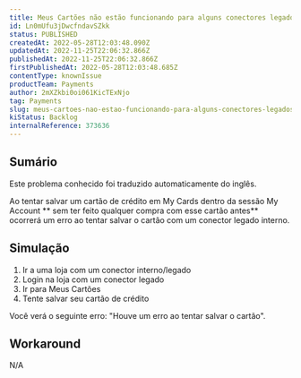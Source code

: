 ```yaml
---
title: Meus Cartões não estão funcionando para alguns conectores legados
id: Ln0mUfu3jDwcfndavSZkk
status: PUBLISHED
createdAt: 2022-05-28T12:03:48.090Z
updatedAt: 2022-11-25T22:06:32.866Z
publishedAt: 2022-11-25T22:06:32.866Z
firstPublishedAt: 2022-05-28T12:03:48.685Z
contentType: knownIssue
productTeam: Payments
author: 2mXZkbi0oi061KicTExNjo
tag: Payments
slug: meus-cartoes-nao-estao-funcionando-para-alguns-conectores-legados
kiStatus: Backlog
internalReference: 373636
---
```


## Sumário

<div class="alert alert-info">
  <p>Este problema conhecido foi traduzido automaticamente do inglês.</p>
</div>


Ao tentar salvar um cartão de crédito em My Cards dentro da sessão My Account ** sem ter feito qualquer compra com esse cartão antes** ocorrerá um erro ao tentar salvar o cartão com um conector legado interno.



## Simulação


1. Ir a uma loja com um conector interno/legado
2. Login na loja com um conector legado
3. Ir para Meus Cartões
4. Tente salvar seu cartão de crédito

Você verá o seguinte erro:
"Houve um erro ao tentar salvar o cartão".



## Workaround


N/A

